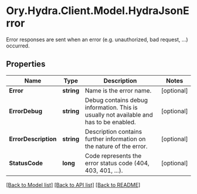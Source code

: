 # Ory.Hydra.Client.Model.HydraJsonError
Error responses are sent when an error (e.g. unauthorized, bad request, ...) occurred.

## Properties

Name | Type | Description | Notes
------------ | ------------- | ------------- | -------------
**Error** | **string** | Name is the error name. | [optional] 
**ErrorDebug** | **string** | Debug contains debug information. This is usually not available and has to be enabled. | [optional] 
**ErrorDescription** | **string** | Description contains further information on the nature of the error. | [optional] 
**StatusCode** | **long** | Code represents the error status code (404, 403, 401, ...). | [optional] 

[[Back to Model list]](../README.md#documentation-for-models) [[Back to API list]](../README.md#documentation-for-api-endpoints) [[Back to README]](../README.md)

